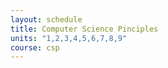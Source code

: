 ```yaml
---
layout: schedule
title: Computer Science Pinciples
units: "1,2,3,4,5,6,7,8,9"
course: csp
---
```

